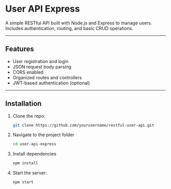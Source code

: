 # User API Express

A simple RESTful API built with Node.js and Express to manage users.  
Includes authentication, routing, and basic CRUD operations.

---

## Features

- User registration and login
- JSON request body parsing
- CORS enabled
- Organized routes and controllers
- JWT-based authentication (optional)

---

## Installation

1. Clone the repo:  
   ```bash
   git clone https://github.com/yourusername/restful-user-api.git
2. Navigate to the project folder
    ```bash
   cd user-api-express
3. Install dependencies
    ```bash
   npm install
4. Start the server:
     ```bash
   npm start
  

